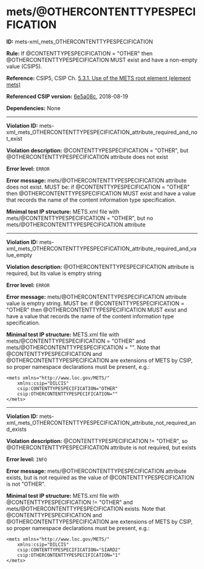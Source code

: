 # mets/@OTHERCONTENTTYPESPECIFICATION

**ID:** mets-xml_mets_OTHERCONTENTTYPESPECIFICATION

**Rule:** If @CONTENTTYPESPECIFICATION = "OTHER" then @OTHERCONTENTTYPESPECIFICATION MUST exist and have a non-empty value (CSIP5).

**Reference:** CSIP5, CSIP Ch. [5.3.1. Use of the METS root element (element mets)](https://github.com/DILCISBoard/E-ARK-CSIP/blob/master/implementation/index.md#531use-of-the-mets-root-element-element-mets)

**Referenced CSIP version:** [6e5a08c](https://github.com/DILCISBoard/E-ARK-CSIP/tree/6e5a08c9619840b4c768c8016ce55e47cf977d02), 2018-08-19

**Dependencies:** None

---

**Violation ID:** mets-xml_mets_OTHERCONTENTTYPESPECIFICATION_attribute_required_and_not_exist

**Violation description:**  @CONTENTTYPESPECIFICATION = "OTHER", but @OTHERCONTENTTYPESPECIFICATION attribute does not exist

**Error level:** `ERROR`

**Error message:** mets/@OTHERCONTENTTYPESPECIFICATION attribute does not exist. MUST be: if @CONTENTTYPESPECIFICATION = "OTHER" then @OTHERCONTENTTYPESPECIFICATION MUST exist and have a value that records the name of the content information type specification.

**Minimal test IP structure:** METS.xml file with mets/@CONTENTTYPESPECIFICATION = "OTHER", but no mets/@OTHERCONTENTTYPESPECIFICATION attribute

---

**Violation ID:** mets-xml_mets_OTHERCONTENTTYPESPECIFICATION_attribute_required_and_value_empty

**Violation description:** @OTHERCONTENTTYPESPECIFICATION attribute is required, but its value is emptry string

**Error level:** `ERROR`

**Error message:** mets/@OTHERCONTENTTYPESPECIFICATION attribute value is emptry string. MUST be: if @CONTENTTYPESPECIFICATION = "OTHER" then @OTHERCONTENTTYPESPECIFICATION MUST exist and have a value that records the name of the content information type specification.

**Minimal test IP structure:** METS.xml file with mets/@CONTENTTYPESPECIFICATION = "OTHER" and mets/@OTHERCONTENTTYPESPECIFICATION = "". Note that @CONTENTTYPESPECIFICATION and @OTHERCONTENTTYPESPECIFICATION are extensions of METS by CSIP, so proper namespace declarations must be present, e.g.:
```
<mets xmlns="http://www.loc.gov/METS/" 
    xmlns:csip="DILCIS"
    csip:CONTENTTYPESPECIFICATION="OTHER"
    csip:OTHERCONTENTTYPESPECIFICATION="" 
</mets>
```
---

**Violation ID:** mets-xml_mets_OTHERCONTENTTYPESPECIFICATION_attribute_not_required_and_exists

**Violation description:** @CONTENTTYPESPECIFICATION != "OTHER", so @OTHERCONTENTTYPESPECIFICATION attribute is not required, but exists

**Error level:** `INFO`

**Error message:** mets/@OTHERCONTENTTYPESPECIFICATION attribute exists, but is not required as the value of @CONTENTTYPESPECIFICATION is not "OTHER".

**Minimal test IP structure:** METS.xml file with @CONTENTTYPESPECIFICATION != "OTHER" and mets/@OTHERCONTENTTYPESPECIFICATION exists. Note that @CONTENTTYPESPECIFICATION and @OTHERCONTENTTYPESPECIFICATION are extensions of METS by CSIP, so proper namespace declarations must be present, e.g.:
```
<mets xmlns="http://www.loc.gov/METS/" 
    xmlns:csip="DILCIS"
    csip:CONTENTTYPESPECIFICATION="SIARD2"
    csip:OTHERCONTENTTYPESPECIFICATION="1"
</mets>
```